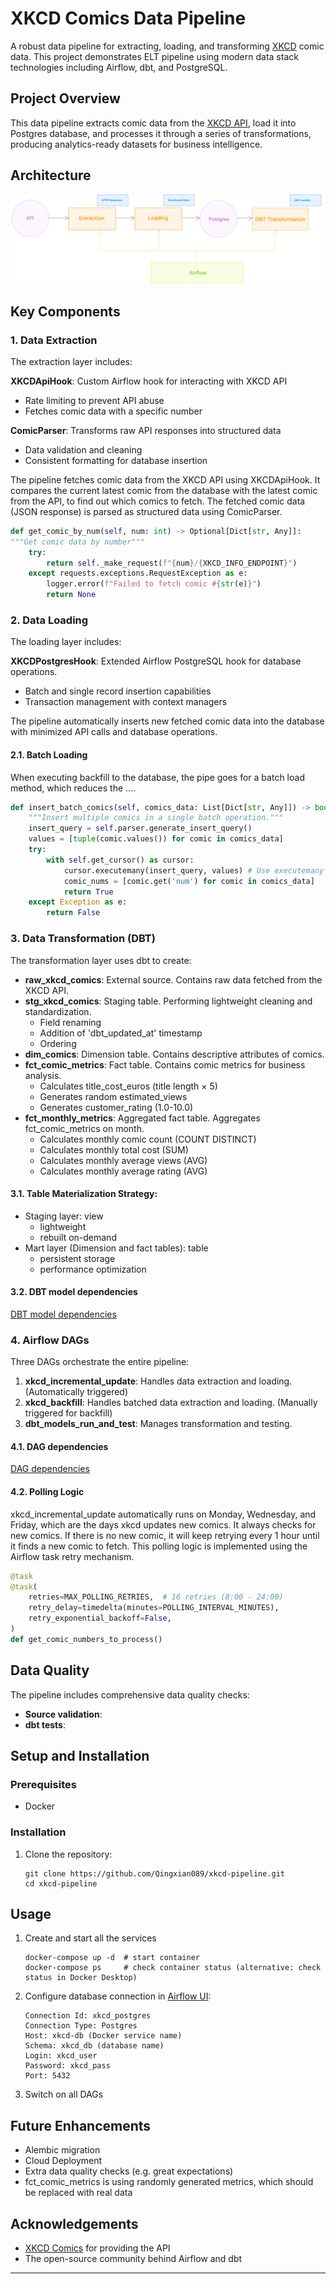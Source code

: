 # XKCD Comics Data Pipeline

A robust data pipeline for extracting, loading, and transforming [XKCD](https://xkcd.com/) comic data. This project demonstrates ELT pipeline using modern data stack technologies including Airflow, dbt, and PostgreSQL.

## Project Overview

This data pipeline extracts comic data from the [XKCD API](https://xkcd.com/json.html), load it into Postgres database, and processes it through a series of transformations, producing analytics-ready datasets for business intelligence. 

## Architecture

![image](./img/img.png)


## Key Components

### 1. Data Extraction

The extraction layer includes:

**XKCDApiHook**: Custom Airflow hook for interacting with XKCD API
- Rate limiting to prevent API abuse
- Fetches comic data with a specific number

**ComicParser**: Transforms raw API responses into structured data
- Data validation and cleaning
- Consistent formatting for database insertion

The pipeline fetches comic data from the XKCD API using XKCDApiHook.
It compares the current latest comic from the database with the latest comic from the API, to find out which comics to fetch.
The fetched comic data (JSON response) is parsed as structured data using ComicParser.

```python
def get_comic_by_num(self, num: int) -> Optional[Dict[str, Any]]:
"""Get comic data by number"""
    try:
        return self._make_request(f"{num}/{XKCD_INFO_ENDPOINT}")
    except requests.exceptions.RequestException as e:
        logger.error(f"Failed to fetch comic #{str(e)}")
        return None
```


### 2. Data Loading

The loading layer includes:

**XKCDPostgresHook**: Extended Airflow PostgreSQL hook for database operations.
- Batch and single record insertion capabilities
- Transaction management with context managers

The pipeline automatically inserts new fetched comic data into the database with minimized API calls and database operations.

#### 2.1. Batch Loading

When executing backfill to the database, the pipe goes for a batch load method, which reduces the ....

```python
def insert_batch_comics(self, comics_data: List[Dict[str, Any]]) -> bool:
    """Insert multiple comics in a single batch operation."""
    insert_query = self.parser.generate_insert_query()
    values = [tuple(comic.values()) for comic in comics_data]
    try:
        with self.get_cursor() as cursor:
            cursor.executemany(insert_query, values) # Use executemany for batch insertion
            comic_nums = [comic.get('num') for comic in comics_data]
            return True
    except Exception as e:
        return False
```

### 3. Data Transformation (DBT)

The transformation layer uses dbt to create:

- **raw_xkcd_comics**: External source. Contains raw data fetched from the XKCD API.
- **stg_xkcd_comics**: Staging table. Performing lightweight cleaning and standardization.
  - Field renaming
  - Addition of 'dbt_updated_at' timestamp
  - Ordering
- **dim_comics**: Dimension table. Contains descriptive attributes of comics.
- **fct_comic_metrics**: Fact table. Contains comic metrics for business analysis.
  - Calculates title_cost_euros (title length × 5)
  - Generates random estimated_views
  - Generates customer_rating (1.0-10.0)
- **fct_monthly_metrics**: Aggregated fact table. Aggregates fct_comic_metrics on month.
  - Calculates monthly comic count (COUNT DISTINCT)
  - Calculates monthly total cost (SUM)
  - Calculates monthly average views (AVG)
  - Calculates monthly average rating (AVG)

#### 3.1. Table Materialization Strategy:

- Staging layer: view
  - lightweight
  - rebuilt on-demand
- Mart layer (Dimension and fact tables): table
  - persistent storage
  - performance optimization

#### 3.2. DBT model dependencies

[DBT model dependencies](https://placeholder-for-pipeline-diagram.png)


### 4. Airflow DAGs

Three DAGs orchestrate the entire pipeline:

1. **xkcd_incremental_update**: Handles data extraction and loading. (Automatically triggered)
2. **xkcd_backfill**: Handles batched data extraction and loading. (Manually triggered for backfill)
3. **dbt_models_run_and_test**: Manages transformation and testing.

#### 4.1. DAG dependencies

[DAG dependencies](https://placeholder-for-pipeline-diagram.png)

#### 4.2. Polling Logic

xkcd_incremental_update automatically runs on Monday, Wednesday, and Friday, which are the days xkcd updates new comics. It always checks for new comics. If there is no new comic, it will keep retrying every 1 hour until it finds a new comic to fetch. This polling logic is implemented using the Airflow task retry mechanism.

```python
@task
@task(
    retries=MAX_POLLING_RETRIES,  # 16 retries (8:00 - 24:00)
    retry_delay=timedelta(minutes=POLLING_INTERVAL_MINUTES),
    retry_exponential_backoff=False,
)
def get_comic_numbers_to_process()
```

## Data Quality

The pipeline includes comprehensive data quality checks:

- **Source validation**:
- **dbt tests**: 

## Setup and Installation

### Prerequisites

- Docker

### Installation

1. Clone the repository:
   ```
   git clone https://github.com/Qingxian089/xkcd-pipeline.git
   cd xkcd-pipeline
   ```

## Usage

1. Create and start all the services
   ```
   docker-compose up -d  # start container
   docker-compose ps     # check container status (alternative: check status in Docker Desktop)
   ```

2. Configure database connection in [Airflow UI](http://localhost:8080):
   ```
   Connection Id: xkcd_postgres
   Connection Type: Postgres
   Host: xkcd-db (Docker service name)
   Schema: xkcd_db (database name)
   Login: xkcd_user
   Password: xkcd_pass
   Port: 5432
   ```

3. Switch on all DAGs


## Future Enhancements

- Alembic migration 
- Cloud Deployment 
- Extra data quality checks (e.g. great expectations)
- fct_comic_metrics is using randomly generated metrics, which should be replaced with real data


## Acknowledgements

- [XKCD Comics](https://xkcd.com/) for providing the API
- The open-source community behind Airflow and dbt

---
